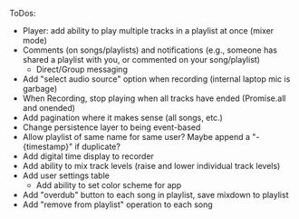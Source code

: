 ToDos:

- Player: add ability to play multiple tracks in a playlist at once (mixer mode)
- Comments (on songs/playlists) and notifications (e.g., someone has shared a playlist with you, or commented on your song/playlist)
    - Direct/Group messaging
- Add "select audio source" option when recording (internal laptop mic is garbage)
- When Recording, stop playing when all tracks have ended (Promise.all and onended)
- Add pagination where it makes sense (all songs, etc.)
- Change persistence layer to being event-based
- Allow playlist of same name for same user? Maybe append a "-{timestamp}" if duplicate?
- Add digital time display to recorder
- Add ability to mix track levels (raise and lower individual track levels)
- Add user settings table
    - Add ability to set color scheme for app
- Add "overdub" button to each song in playlist, save mixdown to playlist
- Add "remove from playlist" operation to each song
